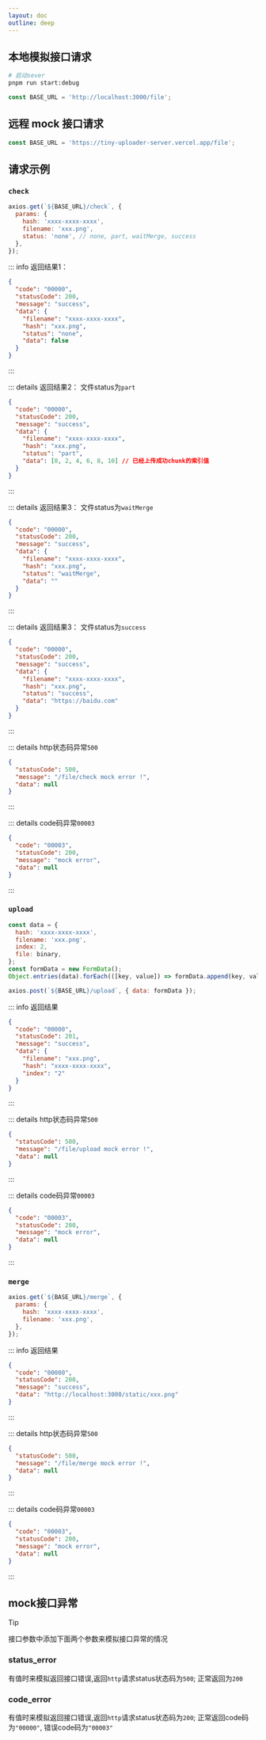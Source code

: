 ```yaml
---
layout: doc
outline: deep
---
```


## 本地模拟接口请求

```bash
# 启动sever
pnpm run start:debug
```

```js
const BASE_URL = 'http://localhost:3000/file';
```

## 远程 mock 接口请求

```js
const BASE_URL = 'https://tiny-uploader-server.vercel.app/file';
```

## 请求示例

### `check`

```js {1}
axios.get(`${BASE_URL}/check`, {
  params: {
    hash: 'xxxx-xxxx-xxxx',
    filename: 'xxx.png',
    status: 'none', // none, part, waitMerge, success
  },
});
```

::: info 返回结果1：

```json
{
  "code": "00000",
  "statusCode": 200,
  "message": "success",
  "data": {
    "filename": "xxxx-xxxx-xxxx",
    "hash": "xxx.png",
    "status": "none",
    "data": false
  }
}
```

:::

::: details 返回结果2： 文件status为`part`

```json
{
  "code": "00000",
  "statusCode": 200,
  "message": "success",
  "data": {
    "filename": "xxxx-xxxx-xxxx",
    "hash": "xxx.png",
    "status": "part",
    "data": [0, 2, 4, 6, 8, 10] // 已经上传成功chunk的索引值
  }
}
```

:::

::: details 返回结果3： 文件status为`waitMerge`

```json
{
  "code": "00000",
  "statusCode": 200,
  "message": "success",
  "data": {
    "filename": "xxxx-xxxx-xxxx",
    "hash": "xxx.png",
    "status": "waitMerge",
    "data": ""
  }
}
```

:::

::: details 返回结果3： 文件status为`success`

```json
{
  "code": "00000",
  "statusCode": 200,
  "message": "success",
  "data": {
    "filename": "xxxx-xxxx-xxxx",
    "hash": "xxx.png",
    "status": "success",
    "data": "https://baidu.com"
  }
}
```

:::

::: details http状态码异常`500`

```json
{
  "statusCode": 500,
  "message": "/file/check mock error !",
  "data": null
}
```

:::

::: details code码异常`00003`

```json
{
  "code": "00003",
  "statusCode": 200,
  "message": "mock error",
  "data": null
}
```

:::

### `upload`

```js {10}
const data = {
  hash: 'xxxx-xxxx-xxxx',
  filename: 'xxx.png',
  index: 2,
  file: binary,
};
const formData = new FormData();
Object.entries(data).forEach(([key, value]) => formData.append(key, value));

axios.post(`${BASE_URL}/upload`, { data: formData });
```

::: info 返回结果

```json
{
  "code": "00000",
  "statusCode": 201,
  "message": "success",
  "data": {
    "filename": "xxx.png",
    "hash": "xxxx-xxxx-xxxx",
    "index": "2"
  }
}
```

:::

::: details http状态码异常`500`

```json
{
  "statusCode": 500,
  "message": "/file/upload mock error !",
  "data": null
}
```

:::

::: details code码异常`00003`

```json
{
  "code": "00003",
  "statusCode": 200,
  "message": "mock error",
  "data": null
}
```

:::

### `merge`

```js {1}
axios.get(`${BASE_URL}/merge`, {
  params: {
    hash: 'xxxx-xxxx-xxxx',
    filename: 'xxx.png',
  },
});
```

::: info 返回结果

```json
{
  "code": "00000",
  "statusCode": 200,
  "message": "success",
  "data": "http://localhost:3000/static/xxx.png"
}
```

:::

::: details http状态码异常`500`

```json
{
  "statusCode": 500,
  "message": "/file/merge mock error !",
  "data": null
}
```

:::

::: details code码异常`00003`

```json
{
  "code": "00003",
  "statusCode": 200,
  "message": "mock error",
  "data": null
}
```

:::

## mock接口异常

> [!TIP]
> 接口参数中添加下面两个参数来模拟接口异常的情况

### status_error

有值时来模拟返回接口错误,返回`http`请求status状态码为`500`; 正常返回为`200`

### code_error

有值时来模拟返回接口错误,返回`http`请求status状态码为`200`; 正常返回code码为`"00000"`, 错误code码为`"00003"`
